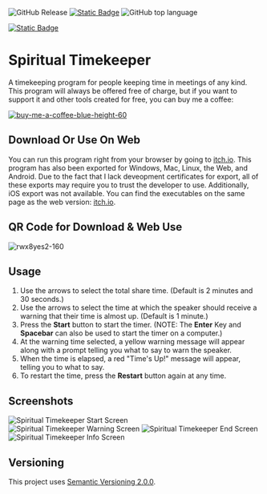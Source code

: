 ![GitHub Release](https://img.shields.io/github/v/release/dragonforge-dev/spiritual_timekeeper?style=plastic) [![Static Badge](https://img.shields.io/badge/Godot%20Engine-4.2-blue?style=plastic&logo=godotengine)](https://godotengine.org/) ![GitHub top language](https://img.shields.io/github/languages/top/dragonforge-dev/spiritual_timekeeper?style=plastic)

[![Static Badge](https://img.shields.io/badge/itch.io-Run%20In%20Browser%20%2F%20Download-%23FA5C5C?style=plastic&logo=itchdotio)](https://tinyurl.com/rwx8yes2)

# Spiritual Timekeeper #
A timekeeping program for people keeping time in meetings of any kind. This program will always be offered free of charge, but if you want to support it and other tools created for free, you can buy me a coffee:

[![buy-me-a-coffee-blue-height-60](https://github.com/user-attachments/assets/2e8782d9-c5bd-4071-b043-11213896c15d)](https://www.buymeacoffee.com/dragonforge.dev)

## Download Or Use On Web ##
You can run this program right from your browser by going to [itch.io](https://tinyurl.com/rwx8yes2). This program has also been exported for Windows, Mac, Linux, the Web, and Android. Due to the fact that I lack deveopment certificates for export, all of these exports may require you to trust the developer to use. Additionally, iOS export was not available. You can find the executables on the same page as the web version: [itch.io](https://tinyurl.com/rwx8yes2).

## QR Code for Download & Web Use ##
![rwx8yes2-160](https://github.com/dragonforge-dev/spiritual_timekeeper/assets/172682465/9a373ce8-b464-4430-9d34-8edd080072b7)

## Usage ##
1. Use the arrows to select the total share time. (Default is 2 minutes and 30 seconds.)
2. Use the arrows to select the time at which the speaker should receive a warning that their time is almost up. (Default is 1 minute.)
3. Press the **Start** button to start the timer. (NOTE: The **Enter** Key and **Spacebar** can also be used to start the timer on a computer.)
4. At the warning time selected, a yellow warning message will appear along with a prompt telling you what to say to warn the speaker.
5. When the time is elapsed, a red "Time's Up!" message will appear, telling you to what to say.
6. To restart the time, press the **Restart** button again at any time.

## Screenshots ##
![Spiritual Timekeeper Start Screen](https://github.com/dragonforge-dev/spiritual_timekeeper/assets/172682465/f53081e0-4460-41e6-bae9-2ef83c2ed3bb)
![Spiritual Timekeeper Warning Screen](https://github.com/dragonforge-dev/spiritual_timekeeper/assets/172682465/00a0636c-0372-4e0e-8992-4eb3e910262f)
![Spiritual Timekeeper End Screen](https://github.com/dragonforge-dev/spiritual_timekeeper/assets/172682465/2231bc7a-662c-4b13-a6f4-34bf2f3309f8)
![Spiritual Timekeeper Info Screen](https://github.com/dragonforge-dev/spiritual_timekeeper/assets/172682465/14161c89-7237-4550-96a6-0b9742d2d21f)

## Versioning ##
This project uses [Semantic Versioning 2.0.0](https://semver.org/).
